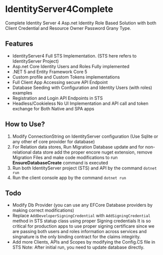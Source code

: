 # IdentityServer4Complete
Complete Identity Server 4 Asp.net Identity Role Based Solution with both Client Credential and Resource Owner Password Grany Type. 

## Features
- IdentityServer4 Full STS Implementation. (STS here refers to IdentityServer Project)
- Asp.net Core Identity Users and Roles Fully implemented
- .NET 5 and Entity Framework Core 5
- Custom profile and Custom Tokens implementations
- Full Client App Accessing secure API Endpoint
- Database Seeding with Configuration and Identity Users (with roles) examples
- Registration and Login API Endpoints in STS
- Headless/Cookieless No UI Implementation and API call and token exchange for Both Native and SPA apps


## How to Use?
1. Modify ConnectionString on IdentityServer configuration (Use Sqlite or any other ef core provider for database)
2. For Relation data stores, Run Migration Database update and for non-relational data store add the proper encore nuget extension, remove Migration Files and make code modifications to run **EnsureDatabaseCreate** command is executed
3. Run both IdentityServer project (STS) and API by the command `dotnet run`
4. Run the client console app by the command `dotnet run`

## Todo

- Modify Db Provider (you can use any EFCore Database providers by making correct modifications)
- Replace `AddDeveloperSigningCredential` with `AddSigningCredential` method in STS statup class using proper Signing credentials It is so critical for production apps to use proper signing certificare since we are passing both users and roles information across services and singnature is the only binding contract for the claims integirity.
- Add more Clients, APIs and Scopes by modifying the Config.CS file in STS Note: After initial run, you need to update database directly.
